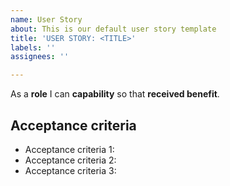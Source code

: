 ```yaml
---
name: User Story
about: This is our default user story template
title: 'USER STORY: <TITLE>'
labels: ''
assignees: ''

---
```


As a **role** I can **capability** so that **received benefit**.

## Acceptance criteria
* Acceptance criteria 1:
* Acceptance criteria 2:
* Acceptance criteria 3:
